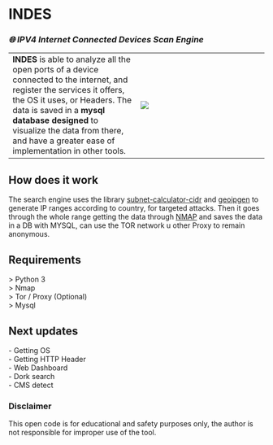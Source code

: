 # INDES
### *🌐 IPV4 Internet Connected Devices Scan Engine*<br>

<table>
  <tr>
    <td><b>INDES</b> is able to analyze all the open ports of a device connected to the internet, and register the services it offers, the OS it uses, or Headers.
      The data is saved in a <b>mysql database designed</b> to visualize the data from there, and have a greater ease of implementation in other tools.</td>         
    <td width="50%"><img src="https://i.ibb.co/v1zzPNh/image.png"</td>     
  </tr> 
</table>

## How does it work
The search engine uses the library [subnet-calculator-cidr](https://github.com/christivn/subnet-calculator-cidr) and [geoipgen](https://github.com/christivn/geoipgen) to generate IP ranges according to country, for targeted attacks. Then it goes through the whole range getting the data through [NMAP](https://github.com/nmap/nmap) and saves the data in a DB with MYSQL, can use the TOR network u other Proxy to remain anonymous.

## Requirements
<p>> Python 3<br>
> Nmap<br>
> Tor / Proxy (Optional)<br>
> Mysql</p>

## Next updates
\- Getting OS<br>
\- Getting HTTP Header<br>
\- Web Dashboard<br>
\- Dork search<br>
\- CMS detect

### Disclaimer
This open code is for educational and safety purposes only, the author is not responsible for improper use of the tool.
